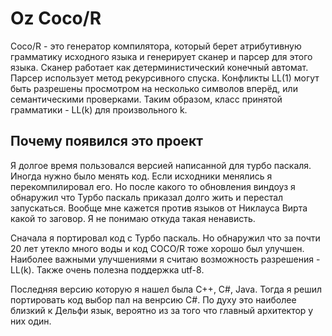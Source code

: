 Oz Coco/R
========

Coco/R - это генератор компилятора, который берет атрибутивную грамматику
исходного языка и генерирует сканер и парсер для этого языка. 
Сканер работает как детерминистический конечный автомат. 
Парсер использует метод рекурсивного  спуска. 
Конфликты LL(1) могут быть разрешены  просмотром на несколько символов вперёд,
или семантическими проверками. 
Таким образом, класс принятой грамматики - LL(k) для произвольного k.

Почему появился это проект
--------------------------
Я долгое время пользовался версией написанной для турбо паскаля.
Иногда нужно было менять код.
Если исходники менялись я перекомпилировал его.
Но после какого то обновления виндоуз я обнаружил 
что Турбо паскаль приказал долго жить и перестал запускаться.
Вообще мне кажется против языков от Никлауса Вирта какой то заговор.
Я не понимаю откуда такая ненависть. 

Сначала я портировал код с Турбо паскаль. Но обнаружил что за почти 20 лет 
утекло много воды и код COCO/R тоже хорошо был улучшен.
Наиболее важными улучшениями я считаю возможность разрешения - LL(k).
Также очень полезна поддержка utf-8.

Последняя версию которую я нашел была C++, C#, Java.
Тогда я решил портировать код выбор пал на венрсию C#.
По духу это наиболее близкий к Дельфи язык, 
вероятно из за того что главный архитектор у них один.

  


